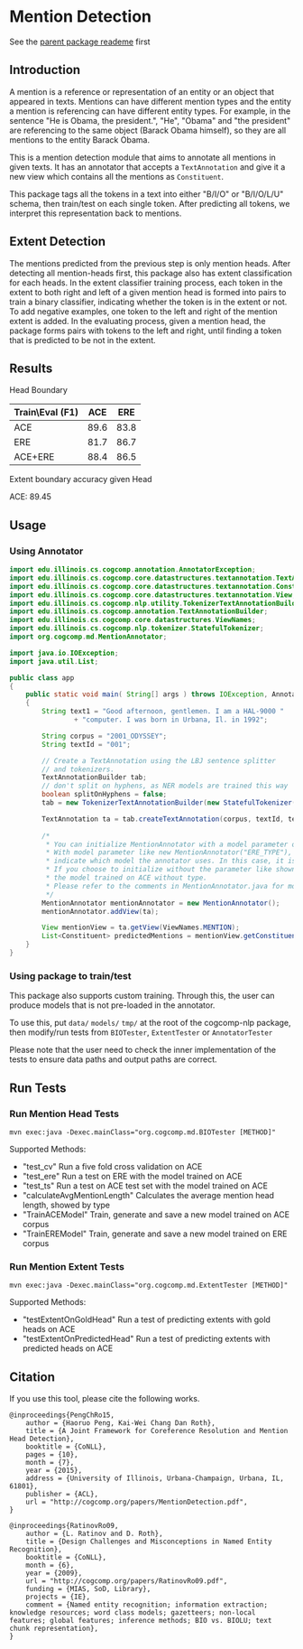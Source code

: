 # Mention Detection

See the [parent package reademe](https://github.com/CogComp/cogcomp-nlp/blob/master/README.md) first

## Introduction

A mention is a reference or representation of an entity or an object that appeared in texts. Mentions can have different mention types and the entity a mention is referencing can have different entity types. For example, in the sentence "He is Obama, the president.", "He", "Obama" and "the president" are referencing to the same object (Barack Obama himself), so they are all mentions to the entity Barack Obama. 

This is a mention detection module that aims to annotate all mentions in given texts. It has an annotator that accepts a `TextAnnotation` and give it a new view which contains all the mentions as `Constituent`.

This package tags all the tokens in a text into either "B/I/O" or "B/I/O/L/U" schema, then train/test on each single token. After predicting all tokens, we interpret this representation back to mentions.

## Extent Detection

The mentions predicted from the previous step is only mention heads. After detecting all mention-heads first, this package also has extent classification for each heads. In the extent classifier training process, each token in the extent to both right and left of a given mention head is formed into pairs to train a binary classifier, indicating whether the token is in the extent or not. To add negative examples, one token to the left and right of the mention extent is added. In the evaluating process, given a mention head, the package forms pairs with tokens to the left and right, until finding a token that is predicted to be not in the extent.

## Results

Head Boundary

| Train\Eval (F1) | ACE  | ERE  |
|-----------------|------|------|
| ACE             | 89.6 | 83.8 |
| ERE             | 81.7 | 86.7 |
| ACE+ERE         | 88.4 | 86.5 |

Extent boundary accuracy given Head

ACE: 89.45

## Usage

### Using Annotator

```java
import edu.illinois.cs.cogcomp.annotation.AnnotatorException;
import edu.illinois.cs.cogcomp.core.datastructures.textannotation.TextAnnotation;
import edu.illinois.cs.cogcomp.core.datastructures.textannotation.Constituent;
import edu.illinois.cs.cogcomp.core.datastructures.textannotation.View;
import edu.illinois.cs.cogcomp.nlp.utility.TokenizerTextAnnotationBuilder;
import edu.illinois.cs.cogcomp.annotation.TextAnnotationBuilder;
import edu.illinois.cs.cogcomp.core.datastructures.ViewNames;
import edu.illinois.cs.cogcomp.nlp.tokenizer.StatefulTokenizer;
import org.cogcomp.md.MentionAnnotator;

import java.io.IOException;
import java.util.List;

public class app
{
    public static void main( String[] args ) throws IOException, AnnotatorException
    {
        String text1 = "Good afternoon, gentlemen. I am a HAL-9000 "
                + "computer. I was born in Urbana, Il. in 1992";

        String corpus = "2001_ODYSSEY";
        String textId = "001";

        // Create a TextAnnotation using the LBJ sentence splitter
        // and tokenizers.
        TextAnnotationBuilder tab;
        // don't split on hyphens, as NER models are trained this way
        boolean splitOnHyphens = false;
        tab = new TokenizerTextAnnotationBuilder(new StatefulTokenizer(splitOnHyphens));

        TextAnnotation ta = tab.createTextAnnotation(corpus, textId, text1);
        
        /*
         * You can initialize MentionAnnotator with a model parameter or not.
         * With model parameter like new MentionAnnotator("ERE_TYPE"), you can 
         * indicate which model the annotator uses. In this case, it is trained on ERE with types.
         * If you choose to initialize without the parameter like shown below, it is by default
         * the model trained on ACE without type.
         * Please refer to the comments in MentionAnnotator.java for more information
         */
        MentionAnnotator mentionAnnotator = new MentionAnnotator();
        mentionAnnotator.addView(ta);

        View mentionView = ta.getView(ViewNames.MENTION);
        List<Constituent> predictedMentions = mentionView.getConstituents();
    }
}
```

### Using package to train/test

This package also supports custom training. Through this, the user can produce models that is not pre-loaded in the annotator.

To use this, put `data/` `models/` `tmp/` at the root of the cogcomp-nlp package, then modify/run tests from `BIOTester`, `ExtentTester` or `AnnotatorTester`

Please note that the user need to check the inner implementation of the tests to ensure data paths and output paths are correct.

## Run Tests

### Run Mention Head Tests

`mvn exec:java -Dexec.mainClass="org.cogcomp.md.BIOTester [METHOD]"`

Supported Methods:
 - "test_cv" Run a five fold cross validation on ACE
 - "test_ere" Run a test on ERE with the model trained on ACE
 - "test_ts" Run a test on ACE test set with the model trained on ACE
 - "calculateAvgMentionLength" Calculates the average mention head length, showed by type
 - "TrainACEModel" Train, generate and save a new model trained on ACE corpus
 - "TrainEREModel" Train, generate and save a new model trained on ERE corpus
 
### Run Mention Extent Tests

`mvn exec:java -Dexec.mainClass="org.cogcomp.md.ExtentTester [METHOD]"`

Supported Methods:
 - "testExtentOnGoldHead" Run a test of predicting extents with gold heads on ACE
 - "testExtentOnPredictedHead" Run a test of predicting extents with predicted heads on ACE

## Citation
If you use this tool, please cite the following works.
```
@inproceedings{PengChRo15,
    author = {Haoruo Peng, Kai-Wei Chang Dan Roth},
    title = {A Joint Framework for Coreference Resolution and Mention Head Detection},
    booktitle = {CoNLL},
    pages = {10},
    month = {7},
    year = {2015},
    address = {University of Illinois, Urbana-Champaign, Urbana, IL, 61801},
    publisher = {ACL},
    url = "http://cogcomp.org/papers/MentionDetection.pdf",
}

@inproceedings{RatinovRo09,
    author = {L. Ratinov and D. Roth},
    title = {Design Challenges and Misconceptions in Named Entity Recognition},
    booktitle = {CoNLL},
    month = {6},
    year = {2009},
    url = "http://cogcomp.org/papers/RatinovRo09.pdf",
    funding = {MIAS, SoD, Library},
    projects = {IE},
    comment = {Named entity recognition; information extraction; knowledge resources; word class models; gazetteers; non-local features; global features; inference methods; BIO vs. BIOLU; text chunk representation},
}
```
